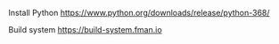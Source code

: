 Install Python https://www.python.org/downloads/release/python-368/

Build system https://build-system.fman.io
